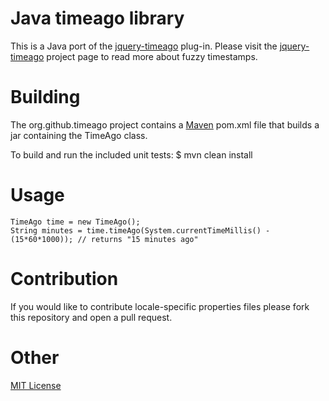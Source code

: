 Java timeago library
=====
This is a Java port of the [jquery-timeago](https://github.com/rmm5t/jquery-timeago) plug-in.  Please visit the [jquery-timeago](http://rmm5t.github.com/jquery-timeago/) project page to read more about fuzzy timestamps.

Building
====
The org.github.timeago project contains a [Maven](http://maven.apache.org/) pom.xml file that builds a jar containing the TimeAgo class.

To build and run the included unit tests:
    $ mvn clean install

Usage
=====
    TimeAgo time = new TimeAgo();
    String minutes = time.timeAgo(System.currentTimeMillis() - (15*60*1000)); // returns "15 minutes ago"
Contribution
=====
If you would like to contribute locale-specific properties files please fork this repository and open a pull request.

Other
=====
[MIT License](http://www.opensource.org/licenses/mit-license.html)